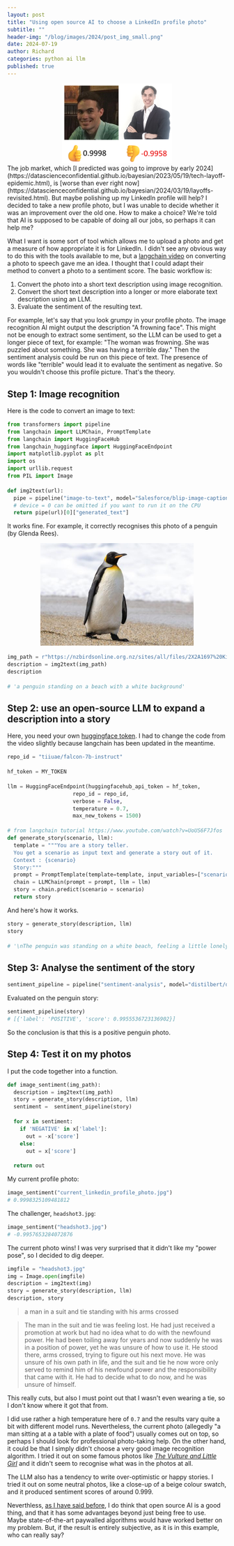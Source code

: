 ```yaml
---
layout: post
title: "Using open source AI to choose a LinkedIn profile photo"
subtitle: ""
header-img: "/blog/images/2024/post_img_small.png"
date: 2024-07-19
author: Richard
categories: python ai llm
published: true
---
```

<center><div style="width:50%; margin:0 auto;">
 <img src="/blog/images/2024/post_img_small.png" />
</div></center>
The job market, which [I predicted was going to improve by early 2024](https://datascienceconfidential.github.io/bayesian/2023/05/19/tech-layoff-epidemic.html), is [worse than ever right now](https://datascienceconfidential.github.io/bayesian/2024/03/19/layoffs-revisited.html). But maybe polishing up my LinkedIn profile will help? I decided to take a new profile photo, but I was unable to decide whether it was an improvement over the old one. How to make a choice? We're told that AI is supposed to be capable of doing all our jobs, so perhaps it can help me?

What I want is some sort of tool which allows me to upload a photo and get a measure of how appropriate it is for LinkedIn. I didn't see any obvious way to do this with the tools available to me, but a [langchain video](https://www.youtube.com/watch?v=UoUS6F7Jfos) on converting a photo to speech gave me an idea. I thought that I could adapt their method to convert a photo to a sentiment score. The basic workflow is:

1. Convert the photo into a short text description using image recognition.
2. Convert the short text description into a longer or more elaborate text description using an LLM.
3. Evaluate the sentiment of the resulting text.

For example, let's say that you look grumpy in your profile photo. The image recognition AI might output the description "A frowning face". This might not be enough to extract some sentiment, so the LLM can be used to get a longer piece of text, for example: "The woman was frowning. She was puzzled about something. She was having a terrible day." Then the sentiment analysis could be run on this piece of text. The presence of words like "terrible" would lead it to evaluate the sentiment as negative. So you wouldn't choose this profile picture. That's the theory.

## Step 1: Image recognition

Here is the code to convert an image to text:

```python
from transformers import pipeline
from langchain import LLMChain, PromptTemplate
from langchain import HuggingFaceHub
from langchain_huggingface import HuggingFaceEndpoint
import matplotlib.pyplot as plt
import os
import urllib.request 
from PIL import Image 

def img2text(url):
  pipe = pipeline("image-to-text", model="Salesforce/blip-image-captioning-base", max_new_tokens=100, device=0)
  # device = 0 can be omitted if you want to run it on the CPU
  return pipe(url)[0]["generated_text"]
```
  
It works fine. For example, it correctly recognises this photo of a penguin (by Glenda Rees).

<center><div style="width:70%; margin:0 auto;">
 <img src="/blog/images/2024/4701062X2A1697 King Penguin bol.jpg" />
</div></center>

```python
img_path = r"https://nzbirdsonline.org.nz/sites/all/files/2X2A1697%20King%20Penguin%20bol.jpg"
description = img2text(img_path)
description

# 'a penguin standing on a beach with a white background'
```

## Step 2: use an open-source LLM to expand a description into a story

Here, you need your own [huggingface token](https://huggingface.co/docs/hub/en/security-tokens). I had to change the code from the video slightly because langchain has been updated in the meantime.

```python
repo_id = "tiiuae/falcon-7b-instruct"

hf_token = MY_TOKEN

llm = HuggingFaceEndpoint(huggingfacehub_api_token = hf_token,
                     repo_id = repo_id,
                     verbose = False,
                     temperature = 0.7, 
                     max_new_tokens = 1500)
                     
# from langchain tutorial https://www.youtube.com/watch?v=UoUS6F7Jfos
def generate_story(scenario, llm):
  template = """You are a story teller.
  You get a scenario as input text and generate a story out of it.
  Context : {scenario}
  Story:"""
  prompt = PromptTemplate(template=template, input_variables=["scenario"])
  chain = LLMChain(prompt = prompt, llm = llm)
  story = chain.predict(scenario = scenario)
  return story
```

And here's how it works.

```python
story = generate_story(description, llm)
story

# '\nThe penguin was standing on a white beach, feeling a little lonely. He had no one to talk to and all the other penguins had already gone home. He decided to take a walk along the shore and enjoy the peaceful silence. As he walked, he stumbled upon a small child playing in the sand. They became friends and the penguin was no longer lonely. They spent the rest of the afternoon playing and enjoying the beach together.'
```

## Step 3: Analyse the sentiment of the story

```python
sentiment_pipeline = pipeline("sentiment-analysis", model="distilbert/distilbert-base-uncased-finetuned-sst-2-english", device=0)
```

Evaluated on the penguin story:

```python
sentiment_pipeline(story)
# [{'label': 'POSITIVE', 'score': 0.9955536723136902}]
```

So the conclusion is that this is a positive penguin photo.

## Step 4: Test it on my photos

I put the code together into a function.

```python
def image_sentiment(img_path):
  description = img2text(img_path)
  story = generate_story(description, llm)
  sentiment =  sentiment_pipeline(story)
  
  for x in sentiment:
    if 'NEGATIVE' in x['label']:
      out = -x['score']
    else:
      out = x['score']
  
  return out
```

My current profile photo:

```python
image_sentiment("current_linkedin_profile_photo.jpg")
# 0.9998325109481812
```

The challenger, `headshot3.jpg`:

```python
image_sentiment("headshot3.jpg")
# -0.9957653284072876
```

The current photo wins! I was very surprised that it didn't like my "power pose", so I decided to dig deeper.

```python
imgfile = "headshot3.jpg"
img = Image.open(imgfile) 
description = img2text(img)
story = generate_story(description, llm)
description, story
```

> a man in a suit and tie standing with his arms crossed

> The man in the suit and tie was feeling lost. He had just received a promotion at work but had no idea what to do with the newfound power. He had been toiling away for years and now suddenly he was in a position of power, yet he was unsure of how to use it. He stood there, arms crossed, trying to figure out his next move. He was unsure of his own path in life, and the suit and tie he now wore only served to remind him of his newfound power and the responsibility that came with it. He had to decide what to do now, and he was unsure of himself.

This really cuts, but also I must point out that I wasn't even wearing a tie, so I don't know where it got that from.

I did use rather a high temperature here of `0.7` and the results vary quite a bit with different model runs. Nevertheless, the current photo (allegedly "a man sitting at a a table with a plate of food") usually comes out on top, so perhaps I should look for professional photo-taking help. On the other hand, it could be that I simply didn't choose a very good image recognition algorithm. I tried it out on some famous photos like [*The Vulture and Little Girl*](https://en.wikipedia.org/wiki/The_Vulture_and_the_Little_Girl) and it didn't seem to recognise what was in the photos at all. 

The LLM also has a tendency to write over-optimistic or happy stories. I tried it out on some neutral photos, like a close-up of a beige colour swatch, and it produced sentiment scores of around 0.999.

Neverthless, [as I have said before](https://datascienceconfidential.github.io/python/llm/chatgpt/nlp/2024/02/06/olmo.html), I do think that open source AI is a good thing, and that it has some advantages beyond just being free to use. Maybe state-of-the-art paywalled algorithms would have worked better on my problem. But, if the result is entirely subjective, as it is in this example, who can really say?
